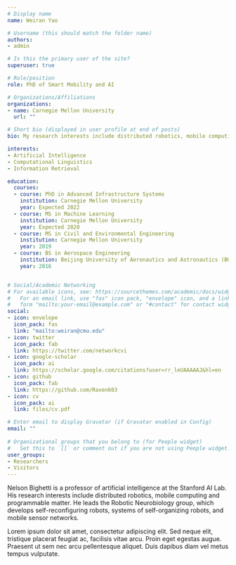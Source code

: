 ```yaml
---
# Display name
name: Weiran Yao

# Username (this should match the folder name)
authors:
- admin

# Is this the primary user of the site?
superuser: true

# Role/position
role: PhD of Smart Mobility and AI

# Organizations/Affiliations
organizations:
- name: Carnegie Mellon University
  url: ""

# Short bio (displayed in user profile at end of posts)
bio: My research interests include distributed robotics, mobile computing and programmable matter.

interests:
- Artificial Intelligence
- Computational Linguistics
- Information Retrieval

education:
  courses:
  - course: PhD in Advanced Infrastructure Systems
    institution: Carnegie Mellon University
    year: Expected 2022
  - course: MS in Machine Learning
    institution: Carnegie Mellon University
    year: Expected 2020
  - course: MS in Civil and Environmental Engineering
    institution: Carnegie Mellon University
    year: 2019
  - course: BS in Aerospace Engineering
    institution: Beijing University of Aeronautics and Astronautics (BUAA)
    year: 2016


# Social/Academic Networking
# For available icons, see: https://sourcethemes.com/academic/docs/widgets/#icons
#   For an email link, use "fas" icon pack, "envelope" icon, and a link in the
#   form "mailto:your-email@example.com" or "#contact" for contact widget.
social:
- icon: envelope
  icon_pack: fas
  link: "mailto:weiran@cmu.edu"
- icon: twitter
  icon_pack: fab
  link: https://twitter.com/networkcvi
- icon: google-scholar
  icon_pack: ai
  link: https://scholar.google.com/citations?user=rr_leUAAAAAJ&hl=en
- icon: github
  icon_pack: fab
  link: https://github.com/Raven603 
- icon: cv
  icon_pack: ai
  link: files/cv.pdf

# Enter email to display Gravatar (if Gravatar enabled in Config)
email: ""
  
# Organizational groups that you belong to (for People widget)
#   Set this to `[]` or comment out if you are not using People widget.  
user_groups:
- Researchers
- Visitors
---
```


Nelson Bighetti is a professor of artificial intelligence at the Stanford AI Lab. His research interests include distributed robotics, mobile computing and programmable matter. He leads the Robotic Neurobiology group, which develops self-reconfiguring robots, systems of self-organizing robots, and mobile sensor networks.

Lorem ipsum dolor sit amet, consectetur adipiscing elit. Sed neque elit, tristique placerat feugiat ac, facilisis vitae arcu. Proin eget egestas augue. Praesent ut sem nec arcu pellentesque aliquet. Duis dapibus diam vel metus tempus vulputate. 
